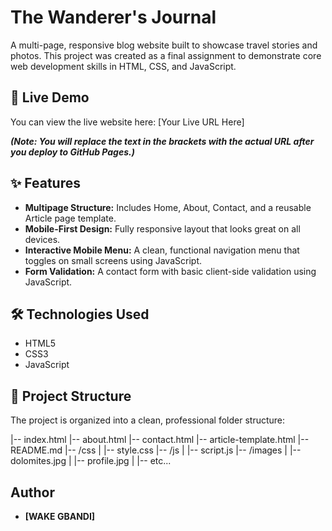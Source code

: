 # The Wanderer's Journal

A multi-page, responsive blog website built to showcase travel stories and photos. This project was created as a final assignment to demonstrate core web development skills in HTML, CSS, and JavaScript.

## 🚀 Live Demo

You can view the live website here: [Your Live URL Here]

_**(Note: You will replace the text in the brackets with the actual URL after you deploy to GitHub Pages.)**_

## ✨ Features

* **Multipage Structure:** Includes Home, About, Contact, and a reusable Article page template.
* **Mobile-First Design:** Fully responsive layout that looks great on all devices.
* **Interactive Mobile Menu:** A clean, functional navigation menu that toggles on small screens using JavaScript.
* **Form Validation:** A contact form with basic client-side validation using JavaScript.

## 🛠️ Technologies Used

* HTML5
* CSS3
* JavaScript

## 📁 Project Structure

The project is organized into a clean, professional folder structure:

|-- index.html
|-- about.html
|-- contact.html
|-- article-template.html
|-- README.md
|-- /css
|   |-- style.css
|-- /js
|   |-- script.js
|-- /images
|   |-- dolomites.jpg
|   |-- profile.jpg
|   |-- etc...


## Author

- **[WAKE GBANDI]**
